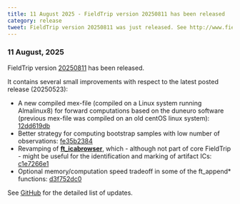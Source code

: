 ```yaml
---
title: 11 August 2025 - FieldTrip version 20250811 has been released
category: release
tweet: FieldTrip version 20250811 was just released. See http://www.fieldtriptoolbox.org/#11-august-2025
---
```


### 11 August, 2025

FieldTrip version [20250811](http://github.com/fieldtrip/fieldtrip/releases/tag/20250811) has been released.

It contains several small improvements with respect to the latest posted release (20250523):

 - A new compiled mex-file (compiled on a Linux system running Almalinux8) for forward computations based on the duneuro software (previous mex-file was compiled on an old centOS linux system): [12dd619db](http://github.com/fieldtrip/fieldtrip/commit/12dd619db)
 - Better strategy for computing bootstrap samples with low number of observations: [fe35b2384](http://github.com/fieldtrip/fieldtrip/commit/fe35b2384)
 - Revamping of [**ft_icabrowser**](https://github.com/fieldtrip/fieldtrip/blob/master/contrib/misc/ft_icabrowser.m), which - although not part of core FieldTrip - might be useful for the identification and marking of artifact ICs: [c1e7266e1](http://github.com/fieldtrip/fieldtrip/commit/c1e7266e1)
 - Optional memory/computation speed tradeoff in some of the ft_append* functions: [d3f752dc0](http://github.com/fieldtrip/fieldtrip/commit/d3f752dc0)

See [GitHub](https://github.com/fieldtrip/fieldtrip/compare/20250523...20250811) for the detailed list of updates.

